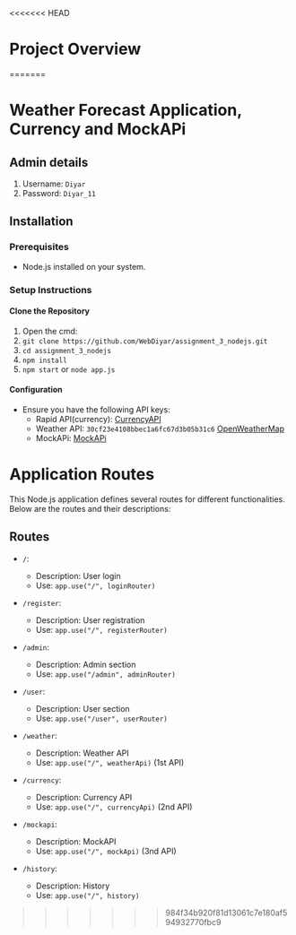 <<<<<<< HEAD
# Project Overview

=======
# Weather Forecast Application, Currency and MockAPi

## Admin details
1) Username: `Diyar`
2) Password: `Diyar_11`
   
## Installation

### Prerequisites

- Node.js installed on your system.

### Setup Instructions

#### Clone the Repository

1) Open the cmd:
2) `git clone https://github.com/WebDiyar/assignment_3_nodejs.git`
3) `cd assignment_3_nodejs`
4) `npm install`
5) `npm start` or `node app.js`

#### Configuration

- Ensure you have the following API keys:
  - Rapid API(currency):  [CurrencyAPI](https://rapidapi.com/TockaAyman/api/currencyconverter9)
  - Weather API: `30cf23e4108bbec1a6fc67d3b05b31c6` [OpenWeatherMap](https://openweathermap.org/)
  - MockAPi: [MockAPi](https://6559fa956981238d054d0040.mockapi.io/users)
 
# Application Routes

This Node.js application defines several routes for different functionalities. Below are the routes and their descriptions:

## Routes

- `/`: 
  - Description: User login
  - Use: `app.use("/", loginRouter)`
  
- `/register`: 
  - Description: User registration
  - Use: `app.use("/", registerRouter)`

- `/admin`: 
  - Description: Admin section
  - Use: `app.use("/admin", adminRouter)`

- `/user`: 
  - Description: User section
  - Use: `app.use("/user", userRouter)`

- `/weather`: 
  - Description: Weather API
  - Use: `app.use("/", weatherApi)` (1st API)

- `/currency`: 
  - Description: Currency API
  - Use: `app.use("/", currencyApi)` (2nd API)

- `/mockapi`: 
  - Description: MockAPI
  - Use: `app.use("/", mockApi)` (3nd API)
  
- `/history`: 
  - Description: History
  - Use: `app.use("/", history)`
>>>>>>> 984f34b920f81d13061c7e180af594932770fbc9
